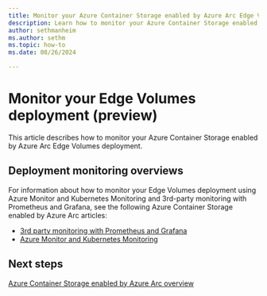 ```yaml
---
title: Monitor your Azure Container Storage enabled by Azure Arc Edge Volumes deployment (preview)
description: Learn how to monitor your Azure Container Storage enabled by Azure Arc Edge Volumes deployment.
author: sethmanheim
ms.author: sethm
ms.topic: how-to
ms.date: 08/26/2024

---
```


# Monitor your Edge Volumes deployment (preview)

This article describes how to monitor your Azure Container Storage enabled by Azure Arc Edge Volumes deployment.

## Deployment monitoring overviews

For information about how to monitor your Edge Volumes deployment using Azure Monitor and Kubernetes Monitoring and 3rd-party monitoring with Prometheus and Grafana, see the following Azure Container Storage enabled by Azure Arc articles:

- [3rd party monitoring with Prometheus and Grafana](third-party-monitoring.md)
- [Azure Monitor and Kubernetes Monitoring](azure-monitor-kubernetes.md)

## Next steps

[Azure Container Storage enabled by Azure Arc overview](overview.md)

